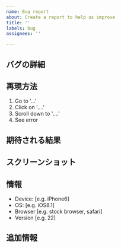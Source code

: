 ```yaml
---
name: Bug report
about: Create a report to help us improve
title: ''
labels: bug
assignees: ''

---
```


## バグの詳細

## 再現方法

1. Go to '...'
2. Click on '....'
3. Scroll down to '....'
4. See error

## 期待される結果

## スクリーンショット

## 情報

- Device: [e.g. iPhone6]
- OS: [e.g. iOS8.1]
- Browser [e.g. stock browser, safari]
- Version [e.g. 22]

## 追加情報
